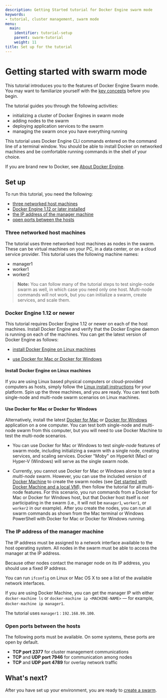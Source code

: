```yaml
---
description: Getting Started tutorial for Docker Engine swarm mode
keywords:
- tutorial, cluster management, swarm mode
menu:
  main:
    identifier: tutorial-setup
    parent: swarm-tutorial
    weight: 11
title: Set up for the tutorial
---
```


# Getting started with swarm mode

This tutorial introduces you to the features of Docker Engine Swarm mode. You
may want to familiarize yourself with the [key concepts](../key-concepts.md)
before you begin.

The tutorial guides you through the following activities:

* initializing a cluster of Docker Engines in swarm mode
* adding nodes to the swarm
* deploying application services to the swarm
* managing the swarm once you have everything running

This tutorial uses Docker Engine CLI commands entered on the command line of a
terminal window. You should be able to install Docker on networked machines and
be comfortable running commands in the shell of your choice.

If you are brand new to Docker, see [About Docker Engine](../../index.md).

## Set up

To run this tutorial, you need the following:

* [three networked host machines](index.md#three-networked-host-machines)
* [Docker Engine 1.12 or later installed](index.md#docker-engine-1-12-or-newer)
* [the IP address of the manager machine](index.md#the-ip-address-of-the-manager-machine)
* [open ports between the hosts](index.md#open-ports-between-the-hosts)

### Three networked host machines

The tutorial uses three networked host machines as nodes in the swarm. These can
be virtual machines on your PC, in a data center, or on a cloud service
provider. This tutorial uses the following machine names:

* manager1
* worker1
* worker2

>**Note:** You can follow many of the tutorial steps to test single-node swarm
as well, in which case you need only one host. Multi-node commands will not
work, but you can initialize a swarm, create services, and scale them.

###  Docker Engine 1.12 or newer

This tutorial requires Docker Engine 1.12 or newer on each of the host machines.
Install Docker Engine and verify that the Docker Engine daemon is running on
each of the machines. You can get the latest version of Docker Engine as
follows:

* [install Docker Engine on Linux machines](index.md#install-docker-engine-on-linux-machines)

* [use Docker for Mac or Docker for Windows](index.md#use-docker-for-mac-or-docker-for-windows)

#### Install Docker Engine on Linux machines

If you are using Linux based physical computers or cloud-provided computers as
hosts, simply follow the [Linux install
instructions](../../installation/index.md) for your platform. Spin up the three
machines, and you are ready. You can test both
single-node and multi-node swarm scenarios on Linux machines.

#### Use Docker for Mac or Docker for Windows

Alternatively, install the latest [Docker for Mac](/docker-for-mac/index.md) or
[Docker for Windows](/docker-for-windows/index.md) application on a one
computer. You can test both single-node and multi-node swarm from this computer,
but you will need to use Docker Machine to test the multi-node scenarios.

* You can use Docker for Mac or Windows to test _single-node_ features of swarm
mode, including initializing a swarm with a single node, creating services,
and scaling services. Docker "Moby" on Hyperkit (Mac) or Hyper-V (Windows)
will serve as the single swarm node.

<p />

* Currently, you cannot use Docker for Mac or Windows alone to test a
_multi-node_ swarm. However, you can use the included version of [Docker
Machine](/machine/overview.md) to create the swarm nodes (see [Get started with Docker Machine and a local VM](/machine/get-started.md)), then follow the
tutorial for all multi-node features. For this scenario, you run commands from
a Docker for Mac or Docker for Windows host, but that Docker host itself is
_not_ participating in the swarm (i.e., it will not be `manager1`, `worker1`,
or `worker2` in our example). After you create the nodes, you can run all
swarm commands as shown from the Mac terminal or Windows PowerShell with
Docker for Mac or Docker for Windows running.

### The IP address of the manager machine

The IP address must be assigned to a network interface available to the host
operating system. All nodes in the swarm must be able to access the manager at
the IP address.

Because other nodes contact the manager node on its IP address, you should use a
fixed IP address.

You can run `ifconfig` on Linux or Mac OS X to see a list of the
available network interfaces.

If you are using Docker Machine, you can get the manager IP with either
`docker-machine ls` or `docker-machine ip <MACHINE-NAME>` &#8212; for example,
`docker-machine ip manager1`.

The tutorial uses `manager1` : `192.168.99.100`.

### Open ports between the hosts

The following ports must be available. On some systems, these ports are open by default.

* **TCP port 2377** for cluster management communications
* **TCP** and **UDP port 7946** for communication among nodes
* **TCP** and **UDP port 4789** for overlay network traffic

## What's next?

After you have set up your environment, you are ready to [create a swarm](create-swarm.md).
